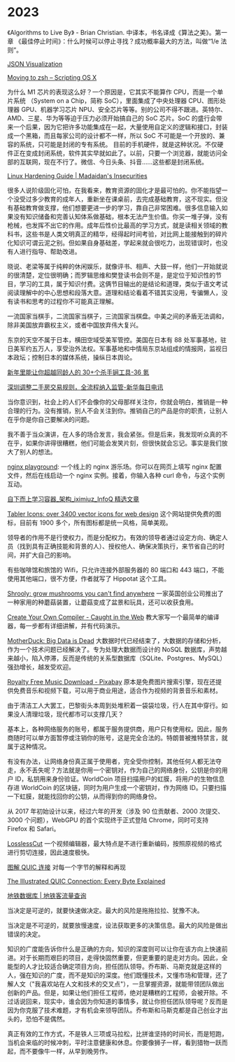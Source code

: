 # 2023

《Algorithms to Live By》 - Brian Christian. 中译本，书名译成《算法之美》。第一章 《最佳停止时间》：什么时候可以停止寻找？成功概率最大的方法，叫做“1/e 法则”。

[JSON Visualization](https://altearius.github.io/tools/json/index.html)

[Moving to zsh – Scripting OS X](https://scriptingosx.com/2019/06/moving-to-zsh/)

为什么 M1 芯片的表现这么好？一个原因是，它其实不能算作 CPU，而是一个单片系统 （System on a Chip，简称 SoC），里面集成了中央处理器 CPU、图形处理器 GPU、机器学习芯片 NPU、安全芯片等等。别的公司不得不跟进。英特尔、AMD、三星、华为等等迫于压力必须开始搞自己的 SoC 芯片。SoC 的盛行会带来一个后果，因为它把许多功能集成在一起，大量使用自定义的逻辑和接口，封装成一个黑箱，而且每家公司的设计都不一样，所以 SoC 不可能是一个开放的、兼容的系统，只可能是封闭的专有系统。 目前的手机硬件，就是这种状况。不仅硬件正在变成封闭系统，软件其实早就如此了。以前，只要一个浏览器，就能访问全部的互联网，现在不行了。微信、今日头条、抖音……这些都是封闭系统。

[Linux Hardening Guide | Madaidan's Insecurities](https://madaidans-insecurities.github.io/guides/linux-hardening.html)

很多人说阶级固化可怕，在我看来，教育资源的固化才是最可怕的。你不能指望一个没受过多少教育的成年人，重新坐在课桌前，去完成基础教育，这不现实。但没有基础教育做支撑，他们想要更进一步的学习，靠自己非常困难。很多信息输入如果没有知识储备和完善认知体系做基础，根本无法产生价值。你买一堆子弹，没有枪械，也发挥不出它的作用。成年后性价比最高的学习方式，就是读相关领域的教科书，这些书是人类文明真正的精华，经得起时间考验，对比网上能接触到的碎片化知识可谓云泥之别。但如果自身基础差，学起来就会很吃力，出现错误时，也没有人进行指导、帮助改进。

晓说、老梁等属于纯粹的休闲娱乐，就像评书、相声、大鼓一样，他们一开始就说的很清楚，定位很明确；而罗辑思维和樊登读书会则不是，是定位于知识性的节目，学习的工具，属于知识付费。这俩节目输出的是结论和道理，类似于语文考试阅读理解中的中心思想和段落大意。道理和结论看着不错其实没用，专骗懒人，没有读书和思考的过程你不可能真正理解。

一流国家当棋手，二流国家当棋子，三流国家当棋盘。中美之间的矛盾无法调和，除非美国放弃霸权主义，或者中国放弃伟大复兴。

东京的天空不属于日本，横田空域受美军管控。美国在日本有 88 处军事基地，驻日美军约五万人，享受治外法权。军事基地和中情局东京站组成的情报网，监视日本政坛；控制日本的媒体系统，操纵日本舆论。

[新年里能让你超越同龄人的 30+个杀手锏工具-36 氪](https://36kr.com/p/2075084557094914)

[深圳调整二手房交易规则，全流程纳入监管-新华每日电讯](http://www.xinhuanet.com/mrdx/2021-11/30/c_1310342507.htm)

当你意识到，社会上的人们不会像你的父母那样关注你，你就会明白，推销是一种合理的行为。没有推销，别人不会关注到你。推销自己的产品是你的职责，让别人在乎你是你自己要解决的问题。

我不善于当众演讲，在人多的场合发言，我会紧张。但是后来，我发现听众真的不在乎，如果你讲得很糟糕，他们可能会发笑片刻，但很快就会忘记。事实是我们放大了别人的想法。

[nginx playground](https://nginx-playground.wizardzines.com/): 一个线上的 nginx 游乐场。你可以在网页上填写 nginx 配置文件，然后在线启动一个 nginx 实例。接着，你输入各种 curl 命令，与这个实例互动。

[自下而上学习容器\_架构\_iximiuz_InfoQ 精选文章](https://www.infoq.cn/article/rgvHCtHJBO8FS86ZePmA)

[Tabler Icons: over 3400 vector icons for web design](https://tabler-icons.io/) 这个网站提供免费的图标，目前有 1900 多个，所有图标都是统一风格，简单美观。

领导者的作用不是行使权力，而是分配权力。有效的领导者通过设定方向、确定人员（找到具有正确技能和背景的人）、授权他人、确保决策执行，来节省自己的时间，并扩大自己的影响。

有些咖啡馆和旅馆的 Wifi，只允许连接外部服务器的 80 端口和 443 端口，不能使用其他端口，很不方便，作者就写了 Hippotat 这个工具。

[Shrooly: grow mushrooms you can't find anywhere](https://shrooly.com/) 一家英国创业公司推出了一种家用的种蘑菇装置，让蘑菇变成了盆景和玩具，还可以收获食用。

[Create Your Own Compiler - Caught in the Web](https://citw.dev/tutorial/create-your-own-compiler) 教大家写一个最简单的编译器，每一步都有详细讲解，并有代码演示。

[MotherDuck: Big Data is Dead](https://motherduck.com/blog/big-data-is-dead/) 大数据时代已经结束了，大数据的存储和分析，作为一个技术问题已经解决了。专为处理大数据而设计的 NoSQL 数据库，声势越来越小，陷入停滞，反而是传统的关系型数据库（SQLite、Postgres、MySQL）强劲增长，越发受欢迎。

[Royalty Free Music Download - Pixabay](https://pixabay.com/music/) 原本是免费图片搜索引擎，现在还提供免费音乐和视频下载，可以用于商业用途，适合作为视频的背景音乐和素材。

由于清洁工人大罢工，巴黎街头本周到处堆积着一袋袋垃圾，行人在其中穿行。如果没人清理垃圾，现代都市可以支撑几天？

基本上，各种网络服务的账号，都属于服务提供商，用户只有使用权。因此，服务商随时可以单方面暂停或注销你的账号，这是完全合法的。特朗普被推特禁言，就属于这种情况。

有没有办法，让网络身份真正属于使用者，完全受你控制，其他任何人都无法夺走，永不丢失呢？方法就是你用一个密钥对，作为自己的网络身份，公钥是你的用户 ID，私钥用来身份验证。WorldCoin 项目扫描用户的虹膜，将用户的生物信息存进 WorldCoin 的区块链，同时为用户生成一个密钥对，作为网络 ID。只要扫描一下虹膜，就能找回你的公钥，从而得到你的网络身份。

从 2017 年初始设计以来，经过六年的开发（涉及 90 位贡献者、2000 次提交、3000 个问题），WebGPU 的首个实现终于正式登陆 Chrome，同时可支持 Firefox 和 Safari。

[LosslessCut](https://mifi.no/losslesscut/) 一个视频编辑器，最大特点是不进行重新编码，按照原视频的格式进行剪切连接，因此速度极快。

[图解 QUIC 连接](https://cangsdarm.github.io/illustrate/quic) 对每一个字节的解释和再现

[The Illustrated QUIC Connection: Every Byte Explained](https://quic.xargs.org/)

[地铁数据库 | 地铁客流量查询](https://metrodb.org/)

当决定是可逆的，就要快速做决定。最大的风险是拖拖拉拉、犹豫不决。

当决定是不可逆的，就要放慢速度，设法获取更多的决策信息。最大的风险是做出错误的决定。

知识的广度能告诉你什么是正确的方向，知识的深度则可以让你在该方向上快速前进。对于长期而艰巨的项目，走得快固然重要，但更重要的是走对方向。因此，全能型的人才比较适合确定项目方向，担任团队领导。乔布斯、马斯克就是这样的人，强在知识的广度，而不是知识的深度。他们既懂技术，又懂市场和管理，还了解人文（"我喜欢站在人文和技术的交叉点"），一旦掌握资源，就能带领团队做出创新的产品。但是，如果让他们担任工程师，绝对是糟糕的工程师，会被开除。不过话说回来，现实中，谁会因为你知道的事情多，就让你担任团队领导呢？反而是因为你克服了技术难题，才有机会来领导团队。乔布斯和马斯克都是自己创业才出头的，恐怕不是偶然。

真正有效的工作方式，不是铁人三项或马拉松，比拼谁坚持的时间长，而是短跑，当机会来临的时候冲刺，平时注意健康和休息。你要像狮子一样，看到猎物一跃而起，而不要像牛一样，从早到晚劳作。
